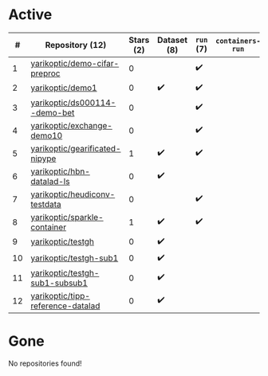 # Active
| # | Repository (12) | Stars (2) | Dataset (8) | `run` (7) | `containers-run` |
| --- | --- | --- | --- | --- | --- |
| 1 | [yarikoptic/demo-cifar-preproc](https://github.com/yarikoptic/demo-cifar-preproc) | 0 |  | :heavy_check_mark: |  |
| 2 | [yarikoptic/demo1](https://github.com/yarikoptic/demo1) | 0 | :heavy_check_mark: | :heavy_check_mark: |  |
| 3 | [yarikoptic/ds000114--demo-bet](https://github.com/yarikoptic/ds000114--demo-bet) | 0 |  | :heavy_check_mark: |  |
| 4 | [yarikoptic/exchange-demo10](https://github.com/yarikoptic/exchange-demo10) | 0 |  | :heavy_check_mark: |  |
| 5 | [yarikoptic/gearificated-nipype](https://github.com/yarikoptic/gearificated-nipype) | 1 | :heavy_check_mark: | :heavy_check_mark: |  |
| 6 | [yarikoptic/hbn-datalad-ls](https://github.com/yarikoptic/hbn-datalad-ls) | 0 | :heavy_check_mark: |  |  |
| 7 | [yarikoptic/heudiconv-testdata](https://github.com/yarikoptic/heudiconv-testdata) | 0 |  | :heavy_check_mark: |  |
| 8 | [yarikoptic/sparkle-container](https://github.com/yarikoptic/sparkle-container) | 1 | :heavy_check_mark: | :heavy_check_mark: |  |
| 9 | [yarikoptic/testgh](https://github.com/yarikoptic/testgh) | 0 | :heavy_check_mark: |  |  |
| 10 | [yarikoptic/testgh-sub1](https://github.com/yarikoptic/testgh-sub1) | 0 | :heavy_check_mark: |  |  |
| 11 | [yarikoptic/testgh-sub1-subsub1](https://github.com/yarikoptic/testgh-sub1-subsub1) | 0 | :heavy_check_mark: |  |  |
| 12 | [yarikoptic/tipp-reference-datalad](https://github.com/yarikoptic/tipp-reference-datalad) | 0 | :heavy_check_mark: |  |  |

# Gone
No repositories found!
